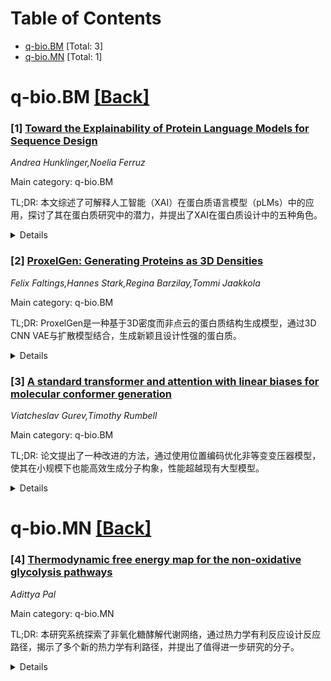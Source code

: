 <div id=toc></div>

# Table of Contents

- [q-bio.BM](#q-bio.BM) [Total: 3]
- [q-bio.MN](#q-bio.MN) [Total: 1]


<div id='q-bio.BM'></div>

# q-bio.BM [[Back]](#toc)

### [1] [Toward the Explainability of Protein Language Models for Sequence Design](https://arxiv.org/abs/2506.19532)
*Andrea Hunklinger,Noelia Ferruz*

Main category: q-bio.BM

TL;DR: 本文综述了可解释人工智能（XAI）在蛋白质语言模型（pLMs）中的应用，探讨了其在蛋白质研究中的潜力，并提出了XAI在蛋白质设计中的五种角色。


<details>
  <summary>Details</summary>
Motivation: 虽然基于Transformer的语言模型在蛋白质科学任务中表现出色，但其工作原理仍不透明，因此需要XAI来增强模型的可解释性。

Method: 作者分析了生成式解码器Transformer的工作流程，将其分为四个信息上下文，并对每个上下文中的XAI方法和应用进行了描述。此外，从已有研究中提炼出XAI在蛋白质设计中的五种潜在角色。

Result: XAI在蛋白质设计中具有多方面的潜力，但目前仅“评估者”角色得到广泛应用。未来需要关注安全性、可信度和偏见等问题，并推动社区基准、开源工具和领域可视化的发展。

Conclusion: 本文旨在推动XAI在蛋白质设计中的应用，强调其在理解模型行为和优化蛋白质序列设计中的重要性。

Abstract: Transformer-based language models excel in a variety of protein-science tasks
that range from structure prediction to the design of functional enzymes.
However, these models operate as black boxes, and their underlying working
principles remain unclear. Here, we survey emerging applications of explainable
artificial intelligence (XAI) to protein language models (pLMs) and describe
their potential in protein research. We break down the workflow of a generative
decoder-only Transformer into four information contexts: (i) training
sequences, (ii) input prompt, (iii) model architecture, and (iv) output
sequence. For each, we describe existing methods and applications of XAI.
Additionally, from published studies we distil five (potential) roles that XAI
can play in protein design: Evaluator, Multitasker, Engineer, Coach, and
Teacher, with the Evaluator role being the only one widely adopted so far.
These roles aim to help both protein science practitioners and model developers
understand the possibilities and limitations of implementing XAI for the design
of sequences. Finally, we highlight the critical areas of application for the
future, including risks related to security, trustworthiness, and bias, and we
call for community benchmarks, open-source tooling, and domain-specific
visualizations to advance explainable protein design. Overall, our analysis
aims to move the discussion toward the use of XAI in protein design.

</details>


### [2] [ProxelGen: Generating Proteins as 3D Densities](https://arxiv.org/abs/2506.19820)
*Felix Faltings,Hannes Stark,Regina Barzilay,Tommi Jaakkola*

Main category: q-bio.BM

TL;DR: ProxelGen是一种基于3D密度而非点云的蛋白质结构生成模型，通过3D CNN VAE与扩散模型结合，生成新颖且设计性强的蛋白质。


<details>
  <summary>Details</summary>
Motivation: 现有蛋白质生成模型多基于3D点云表示，而ProxelGen提出用3D密度（proxels）表示，以支持更多任务和灵活的形态条件控制。

Method: ProxelGen采用3D CNN VAE生成蛋白质的3D密度表示，并在其潜在空间上结合扩散模型。

Result: 相比现有技术，ProxelGen生成的蛋白质具有更高的新颖性和更好的FID分数，同时在设计性上与传统方法相当。它在标准motif scaffolding基准测试中表现优异。

Conclusion: 3D密度表示为蛋白质生成提供了更灵活的条件控制能力，ProxelGen在此领域具有显著优势。

Abstract: We develop ProxelGen, a protein structure generative model that operates on
3D densities as opposed to the prevailing 3D point cloud representations.
Representing proteins as voxelized densities, or proxels, enables new tasks and
conditioning capabilities. We generate proteins encoded as proxels via a 3D
CNN-based VAE in conjunction with a diffusion model operating on its latent
space. Compared to state-of-the-art models, ProxelGen's samples achieve higher
novelty, better FID scores, and the same level of designability as the training
set. ProxelGen's advantages are demonstrated in a standard motif scaffolding
benchmark, and we show how 3D density-based generation allows for more flexible
shape conditioning.

</details>


### [3] [A standard transformer and attention with linear biases for molecular conformer generation](https://arxiv.org/abs/2506.19834)
*Viatcheslav Gurev,Timothy Rumbell*

Main category: q-bio.BM

TL;DR: 论文提出了一种改进的方法，通过使用位置编码优化非等变变压器模型，使其在小规模下也能高效生成分子构象，性能超越现有大型模型。


<details>
  <summary>Details</summary>
Motivation: 解决非等变模型在分子构象生成中因缺乏等变偏置而需要大模型规模的问题。

Method: 采用相对位置编码（类似于ALiBi技术）作为负注意力偏置，并应用于标准变压器模型。

Result: 25M参数的模型在GEOM-DRUGS基准上超过了64M参数的当前最优非等变模型。

Conclusion: 这种架构有望成为分子构象生成新模型的基础。

Abstract: Sampling low-energy molecular conformations, spatial arrangements of atoms in
a molecule, is a critical task for many different calculations performed in the
drug discovery and optimization process. Numerous specialized equivariant
networks have been designed to generate molecular conformations from 2D
molecular graphs. Recently, non-equivariant transformer models have emerged as
a viable alternative due to their capability to scale to improve
generalization. However, the concern has been that non-equivariant models
require a large model size to compensate the lack of equivariant bias. In this
paper, we demonstrate that a well-chosen positional encoding effectively
addresses these size limitations. A standard transformer model incorporating
relative positional encoding for molecular graphs when scaled to 25 million
parameters surpasses the current state-of-the-art non-equivariant base model
with 64 million parameters on the GEOM-DRUGS benchmark. We implemented relative
positional encoding as a negative attention bias that linearly increases with
the shortest path distances between graph nodes at varying slopes for different
attention heads, similar to ALiBi, a widely adopted relative positional
encoding technique in the NLP domain. This architecture has the potential to
serve as a foundation for a novel class of generative models for molecular
conformations.

</details>


<div id='q-bio.MN'></div>

# q-bio.MN [[Back]](#toc)

### [4] [Thermodynamic free energy map for the non-oxidative glycolysis pathways](https://arxiv.org/abs/2506.19841)
*Adittya Pal*

Main category: q-bio.MN

TL;DR: 本研究系统探索了非氧化糖酵解代谢网络，通过热力学有利反应设计反应路径，揭示了多个新的热力学有利路径，并提出了值得进一步研究的分子。


<details>
  <summary>Details</summary>
Motivation: 设计最大化目标化合物产量的反应路径是系统生物学中的基本问题。

Method: 以负吉布斯自由能差反应为热力学优势原则，系统枚举并分类了非氧化糖酵解代谢网络的替代路径。

Result: 发现了多个实验中未报道的热力学有利路径，并识别出如3-羟基丙酸等有潜力的分子。

Conclusion: 研究为非氧化糖酵解路径提供了新的见解，并指出了未来研究的潜在方向。

Abstract: Designing reaction pathways that maximize the production of a target compound
in a given metabolic network is a fundamental problem in systems biology. In
this study, we systematically explore the non-oxidative glycolysis metabolic
network, guided by the principle that reactions with negative Gibbs free energy
differences are thermodynamically favored. We enumerate alternative pathways
that implement the net non-oxidative glycolysis reaction, categorized by their
length. Our analysis reveals several alternative thermodynamically favorable
pathways beyond those reported in experiments. In addition, we identify
molecules within the network, such as 3-hydroxypropionic acid, that may have
significant potential for further investigation.

</details>
